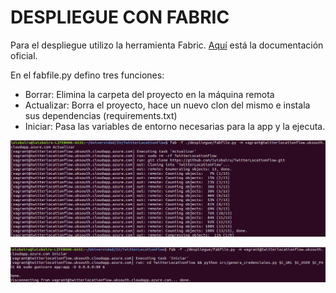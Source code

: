 # DESPLIEGUE CON FABRIC

Para el despliegue utilizo la herramienta Fabric. [Aquí](http://docs.fabfile.org/en/2.4/) está la documentación oficial.

En el fabfile.py defino tres funciones:

- Borrar: Elimina la carpeta del proyecto en la máquina remota
- Actualizar: Borra el proyecto, hace un nuevo clon del mismo e instala sus dependencias (requirements.txt)
- Iniciar: Pasa las variables de entorno necesarias para la app y la ejecuta.

![actualizar](images/actualizando.png)


![iniciando](images/iniciando.png)